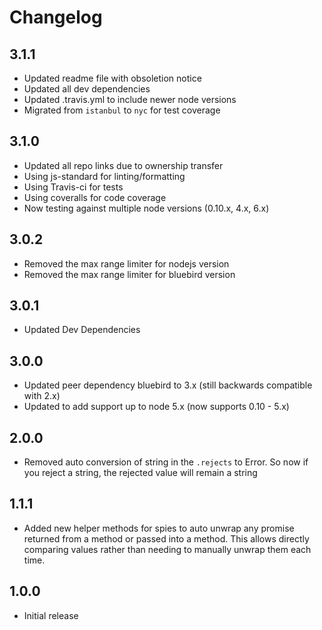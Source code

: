 # Changelog

## 3.1.1

- Updated readme file with obsoletion notice
- Updated all dev dependencies
- Updated .travis.yml to include newer node versions
- Migrated from `istanbul` to `nyc` for test coverage

## 3.1.0

- Updated all repo links due to ownership transfer
- Using js-standard for linting/formatting
- Using Travis-ci for tests
- Using coveralls for code coverage
- Now testing against multiple node versions (0.10.x, 4.x, 6.x)

## 3.0.2

- Removed the max range limiter for nodejs version
- Removed the max range limiter for bluebird version

## 3.0.1

- Updated Dev Dependencies

## 3.0.0

- Updated peer dependency bluebird to 3.x (still backwards compatible with 2.x)
- Updated to add support up to node 5.x (now supports 0.10 - 5.x)

## 2.0.0

- Removed auto conversion of string in the `.rejects` to Error. So now if you reject a string, the rejected value will remain a string

## 1.1.1

- Added new helper methods for spies to auto unwrap any promise returned from a method or passed into a method. This allows directly comparing values rather than needing to manually unwrap them each time.

## 1.0.0

- Initial release

